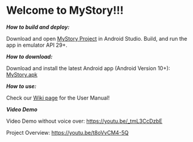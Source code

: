 # Welcome to MyStory!!!

***How to build and deploy:***

Download and open [MyStory Project](https://github.com/cs130-w21/6/tree/master/MyStory) in Android Studio. Build, and run the app in emulator API 29+.

***How to download:***

Download and install the latest Android app (Android Version 10+): [MyStory.apk](https://github.com/cs130-w21/6/blob/master/MyStory.apk)

***How to use:***

Check our [Wiki page](https://github.com/cs130-w21/6/wiki/MyStory-User-Manual) for the User Manual!

***Video Demo***

Video Demo without voice over: https://youtu.be/_tmL3CcDzbE

Project Overview: https://youtu.be/t8oVvCM4-5Q
